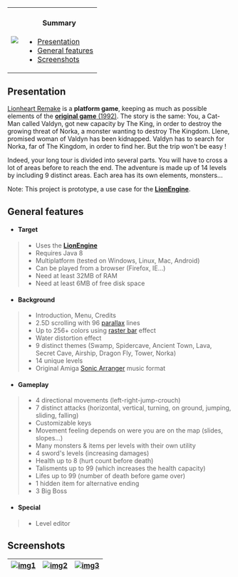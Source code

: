 <table>
    <tr>
        <td>
            <a href="http://www.b3dgs.com/v6/page.php?lang=en&section=lionheart_remake" border="1"><img src="http://www.b3dgs.com/v6/projects/lionheart_remake/lionheart_remake.jpg"/></a>
        </td>
        <td>
            <h4 align="center">Summary</h4>
            <div align="left">
                <ul>
                    <li><a href="#presentation">Presentation</a></li>
                    <li><a href="#general-features">General features</a></li>
                    <li><a href="#screenshots">Screenshots</a></li>
                </ul>
            </div>
        </td>
    </tr>
</table>

## Presentation

[Lionheart Remake](http://www.b3dgs.com/v6/page.php?lang=en&section=lionheart_remake) is a __platform game__, keeping as much as possible elements of the [__original game__ (1992)](http://hol.abime.net/894).
The story is the same: You, a Cat-Man called Valdyn, got new capacity by The King, in order to destroy the growing threat of Norka, a monster wanting to destroy The Kingdom.
Llene, promised woman of Valdyn has been kidnapped. Valdyn has to search for Norka, far of The Kingdom, in order to find her.
But the trip won't be easy !

Indeed, your long tour is divided into several parts.
You will have to cross a lot of areas before to reach the end.
The adventure is made up of 14 levels by including 9 distinct areas.
Each area has its own elements, monsters...

Note: This project is prototype, a use case for the [__LionEngine__](http://www.b3dgs.com/v6/page.php?lang=en&section=lionengine).

## General features

* #### __Target__
>  * Uses the [__LionEngine__](http://www.b3dgs.com/v6/page.php?lang=en&section=lionengine)
>  * Requires Java 8
>  * Multiplatform (tested on Windows, Linux, Mac, Android)
>  * Can be played from a browser (Firefox, IE...)
>  * Need at least 32MB of RAM
>  * Need at least 6MB of free disk space

* #### __Background__
>  * Introduction, Menu, Credits
>  * 2.5D scrolling with 96 [parallax](http://en.wikipedia.org/wiki/Parallax) lines
>  * Up to 256+ colors using [raster bar](http://en.wikipedia.org/wiki/Raster_bar) effect
>  * Water distortion effect
>  * 9 distinct themes (Swamp, Spidercave, Ancient Town, Lava, Secret Cave, Airship, Dragon Fly, Tower, Norka)
>  * 14 unique levels
>  * Original Amiga [Sonic Arranger](http://www.exotica.org.uk/wiki/Sonic_Arranger) music format

* #### __Gameplay__
>  * 4 directional movements (left-right-jump-crouch)
>  * 7 distinct attacks (horizontal, vertical, turning, on ground, jumping, sliding, falling)
>  * Customizable keys
>  * Movement feeling depends on were you are on the map (slides, slopes...)
>  * Many monsters & items per levels with their own utility
>  * 4 sword's levels (increasing damages)
>  * Health up to 8 (hurt count before death)
>  * Talisments up to 99 (which increases the health capacity)
>  * Lifes up to 99 (number of death before game over)
>  * 1 hidden item for alternative ending
>  * 3 Big Boss

* #### __Special__
>  * Level editor

## Screenshots

| [![img1](http://www.b3dgs.com/v6/projects/lionengine/screens/mini/1.png)](http://www.b3dgs.com/v6/projects/lionengine/screens/1.png) | [![img2](http://www.b3dgs.com/v6/projects/lionengine/screens/mini/2.png)](http://www.b3dgs.com/v6/projects/lionengine/screens/2.png) | [![img3](http://www.b3dgs.com/v6/projects/lionengine/screens/mini/3.png)](http://www.b3dgs.com/v6/projects/lionengine/screens/3.png)
--- | --- | ---
